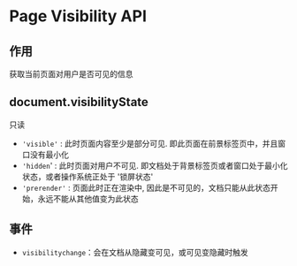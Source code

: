 # Page Visibility API

## 作用

获取当前页面对用户是否可见的信息

## document.visibilityState

只读

- `'visible'` : 此时页面内容至少是部分可见. 即此页面在前景标签页中，并且窗口没有最小化
- `'hidden`' : 此时页面对用户不可见. 即文档处于背景标签页或者窗口处于最小化状态，或者操作系统正处于 '锁屏状态'
- `'prerender'` : 页面此时正在渲染中, 因此是不可见的，文档只能从此状态开始，永远不能从其他值变为此状态

## 事件

- `visibilitychange`：会在文档从隐藏变可见，或可见变隐藏时触发